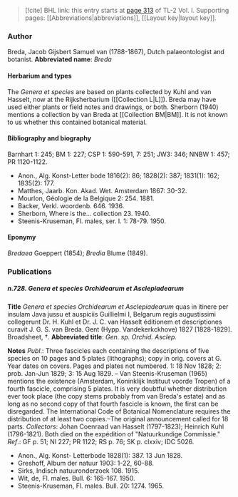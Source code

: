 > [!cite] BHL link: this entry starts at [page 313](https://www.biodiversitylibrary.org/page/33120444) of TL-2 Vol. I.
> Supporting pages: [[Abbreviations|abbreviations]], [[Layout key|layout key]].

### Author

Breda, Jacob Gijsbert Samuel van (1788-1867), Dutch palaeontologist and botanist. 
**Abbreviated name**: *Breda*

#### Herbarium and types

The *Genera et species* are based on plants collected by Kuhl and van Hasselt, now at the Rijksherbarium ([[Collection L|L]]). Breda may have used either plants or field notes and drawings, or both. Sherborn (1940) mentions a collection by van Breda at [[Collection BM|BM]]. It is not known to us whether this contained botanical material.

#### Bibliography and biography

Barnhart 1: 245; BM 1: 227; CSP 1: 590-591, 7: 251; JW3: 346; NNBW 1: 457; PR 1120-1122.
- Anon., Alg. Konst-Letter bode 1816(2): 86; 1828(2): 387; 1831(1): 162; 1835(2): 177.
- Matthes, Jaarb. Kon. Akad. Wet. Amsterdam 1867: 30-32.
- Mourlon, Géologie de la Belgique 2: 254. 1881.
- Backer, Verkl. woordenb. 646. 1936.
- Sherborn, Where is the... collection 23. 1940.
- Steenis-Kruseman, Fl. males, ser. I. 1: 78-79. 1950.

#### Eponymy

*Bredaea* Goeppert (1854); *Bredia* Blume (1849).

### Publications

##### n.728. Genera et species Orchidearum et Asclepiadearum

**Title**
*Genera et species Orchidearum et Asclepiadearum* quas in itinere per insulam Java jussu et auspiciis Guillielmi I, Belgarum regis augustissimi collegerunt Dr. H. Kuhl et Dr. J. C. van Hasselt éditionem et descriptiones curavit J. G. S. van Breda. Gent (Hypp. Vandekerkckhove) 1827 \[1828-1829\]. Broadsheet, †.
**Abbreviated title**: *Gen. sp. Orchid. Asclep.*

**Notes**
*Publ*.: Three fascicles each containing the descriptions of five species on 10 pages and 5 plates (lithographs); copy in orig. covers at G. Year dates on covers. Pages and plates not numbered. 1: 18 Nov 1828; 2: prob. Jan-Jun 1829; 3: 15 Aug 1829. – Van Steenis-Kruseman (1965) mentions the existence (Amsterdam, Koninklijk Instituut voorde Tropen) of a fourth fascicle, comprising 5 plates. It is very doubtful whether distribution ever took place (the copy stems probably from van Breda's estate) and as long as no second copy of that fourth fascicle is known, the first can be disregarded. The International Code of Botanical Nomenclature requires the distribution of at least two copies.–The original announcement called for 18 parts.
*Collectors*: Johan Coenraad van Hasselt (1797-1823); Heinrich Kuhl (1796-1821). Both died on the expédition of "Natuurkundige Commissie."
*Ref*.: GF p. 51; NI 227; PR 1122; RS p. 76; SK p. clxxiv; IDC 5026.
- Anon., Alg. Konst- Letterbode 1828(1): 387. 13 Jun 1828.
- Greshoff, Album der natuur 1903: 1-22, 60-88.
- Sirks, Indisch natuuronderzoek 108. 1915.
- Wit, de, Fl. males. Bull. 6: 165-167. 1950.
- Steenis-Kruseman, Fl. males. Bull. 20: 1274. 1965.

